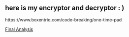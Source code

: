 <h2> here is my encryptor and decryptor : )</h2>
https://www.boxentriq.com/code-breaking/one-time-pad

[Final Analysis](https://github.com/ben-har/one-time-pad/blob/one-time-pad/final.md)
